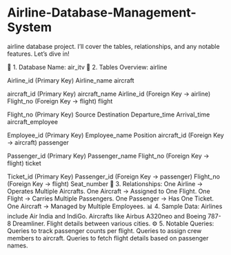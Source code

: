 # Airline-Database-Management-System

airline database project. I’ll cover the tables, relationships, and any notable features. Let’s dive in!

🚦 1. Database Name: air_itv
🛫 2. Tables Overview:
airline

Airline_id (Primary Key)
Airline_name
aircraft

aircraft_id (Primary Key)
aircraft_name
Airline_id (Foreign Key → airline)
Flight_no (Foreign Key → flight)
flight

Flight_no (Primary Key)
Source
Destination
Departure_time
Arrival_time
aircraft_employee

Employee_id (Primary Key)
Employee_name
Position
aircraft_id (Foreign Key → aircraft)
passenger

Passenger_id (Primary Key)
Passenger_name
Flight_no (Foreign Key → flight)
ticket

Ticket_id (Primary Key)
Passenger_id (Foreign Key → passenger)
Flight_no (Foreign Key → flight)
Seat_number
🔗 3. Relationships:
One Airline → Operates Multiple Aircrafts.
One Aircraft → Assigned to One Flight.
One Flight → Carries Multiple Passengers.
One Passenger → Has One Ticket.
One Aircraft → Managed by Multiple Employees.
📊 4. Sample Data:
Airlines include Air India and IndiGo.
Aircrafts like Airbus A320neo and Boeing 787-8 Dreamliner.
Flight details between various cities.
⚙️ 5. Notable Queries:
Queries to track passenger counts per flight.
Queries to assign crew members to aircraft.
Queries to fetch flight details based on passenger names.
